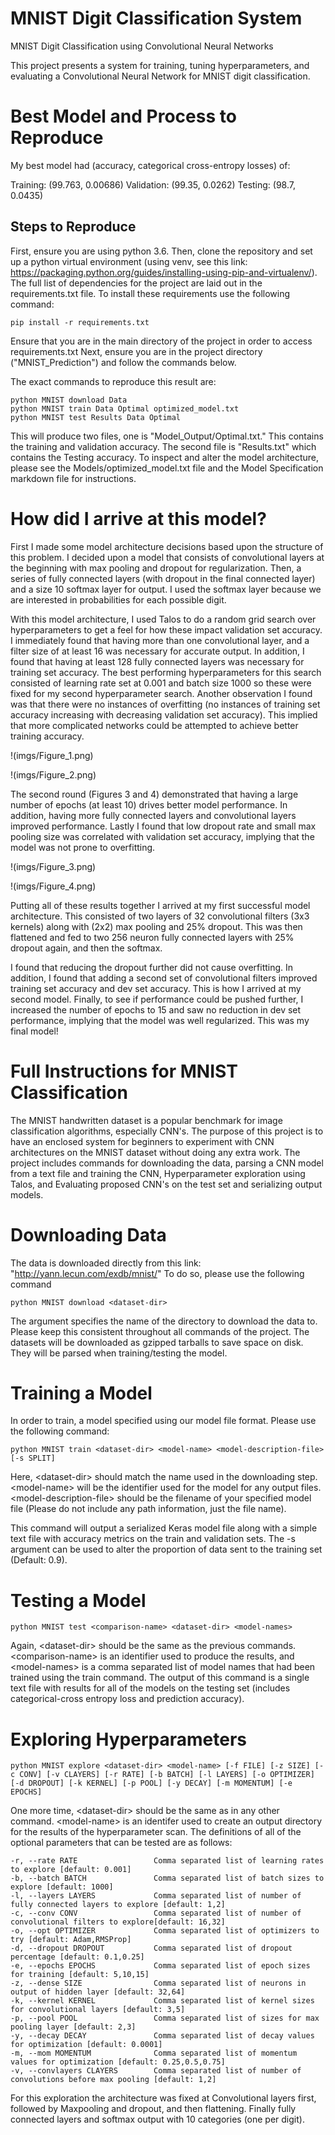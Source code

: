 # MNIST Digit Classification System
MNIST Digit Classification using Convolutional Neural Networks

This project presents a system for training, tuning hyperparameters, and evaluating a Convolutional Neural Network for MNIST digit classification.

# Best Model and Process to Reproduce

My best model had (accuracy, categorical cross-entropy losses) of: 

Training: (99.763, 0.00686)
Validation: (99.35, 0.0262)
Testing: (98.7, 0.0435)

## Steps to Reproduce

First, ensure you are using python 3.6. Then, clone the repository and set up a python virtual environment (using venv, see this link: https://packaging.python.org/guides/installing-using-pip-and-virtualenv/). 
The full list of dependencies for the project are laid out in the requirements.txt file. To install these requirements use the following command:

    pip install -r requirements.txt 

Ensure that you are in the main directory of the project in order to access requirements.txt
Next, ensure you are in the project directory ("MNIST_Prediction") and follow the commands below.

The exact commands to reproduce this result are:

    python MNIST download Data
    python MNIST train Data Optimal optimized_model.txt
    python MNIST test Results Data Optimal

This will produce two files, one is "Model_Output/Optimal.txt." This contains the training and validation accuracy. 
The second file is "Results.txt" which contains the Testing accuracy. To inspect and alter the model architecture, please see the Models/optimized_model.txt file and the Model Specification markdown file for instructions.

# How did I arrive at this model?

First I made some model architecture decisions based upon the structure of this problem. I decided upon a model that consists of convolutional layers at the beginning with max pooling and dropout for regularization. Then, a series of fully connected layers (with dropout in the final connected layer) and a size 10 softmax layer for output. I used the softmax layer because we are interested in probabilities for each possible digit.


With this model architecture, I used Talos to do a random grid search over hyperparameters to get a feel for how these impact validation set accuracy. I immediately found that having more than one convolutional layer, and a filter size of at least 16 was necessary for accurate output. In addition, I found that having at least 128 fully connected layers was necessary for training set accuracy. The best performing hyperparameters for this search consisted of learning rate set at 0.001 and batch size 1000 so these were fixed for my second hyperparameter search. Another observation I found was that there were no instances of overfitting (no instances of training set accuracy increasing with decreasing validation set accuracy). This implied that more complicated networks could be attempted to achieve better training accuracy.

!(imgs/Figure_1.png)

!(imgs/Figure_2.png)

The second round (Figures 3 and 4) demonstrated that having a large number of epochs (at least 10) drives better model performance. In addition, having more fully connected layers and convolutional layers improved performance. Lastly I found that low dropout rate and small max pooling size was correlated with validation set accuracy, implying that the model was not prone to overfitting.

!(imgs/Figure_3.png)

!(imgs/Figure_4.png)

Putting all of these results together I arrived at my first successful model architecture. This consisted of two layers of 32 convolutional filters (3x3 kernels) along with (2x2) max pooling and 25% dropout. This was then flattened and fed to two 256 neuron fully connected layers with 25% dropout again, and then the softmax. 

I found that reducing the dropout further did not cause overfitting. In addition, I found that adding a second set of convolutional filters improved training set accuracy and dev set accuracy. This is how I arrived at my second model. Finally, to see if performance could be pushed further, I increased the number of epochs to 15 and saw no reduction in dev set performance, implying that the model was well regularized. This was my final model!









# Full Instructions for MNIST Classification

The MNIST handwritten dataset is a popular benchmark for image classification algorithms, especially CNN's. The purpose of this project is to have an enclosed system for beginners to experiment with CNN architectures on the MNIST dataset without doing any extra work. The project includes commands for downloading the data, parsing a CNN model from a text file and training the CNN, Hyperparameter exploration using Talos, and Evaluating proposed CNN's on the test set and serializing output models.


# Downloading Data

The data is downloaded directly from this link: "http://yann.lecun.com/exdb/mnist/" To do so, please use the following command

    python MNIST download <dataset-dir>
  
The argument specifies the name of the directory to download the data to. Please keep this consistent throughout all commands of the project. The datasets will be downloaded as gzipped tarballs to save space on disk. They will be parsed when training/testing the model.

# Training a Model

In order to train, a model specified using our model file format. Please use the following command:

    python MNIST train <dataset-dir> <model-name> <model-description-file> [-s SPLIT]

Here, \<dataset-dir> should match the name used in the downloading step. \<model-name> will be the identifier used for the model for any output files. \<model-description-file> should be the filename of your specified model file (Please do not include any path information, just the file name).

This command will output a serialized Keras model file along with a simple text file with accuracy metrics on the train and validation sets. The -s argument can be used to alter the proportion of data sent to the training set (Default: 0.9). 

# Testing a Model

    python MNIST test <comparison-name> <dataset-dir> <model-names>

Again, \<dataset-dir> should be the same as the previous commands. \<comparison-name> is an identifier used to produce the results, and \<model-names> is a comma separated list of model names that had been trained using the train command. The output of this command is a single text file with results for all of the models on the testing set (includes categorical-cross entropy loss and prediction accuracy).

# Exploring Hyperparameters

    python MNIST explore <dataset-dir> <model-name> [-f FILE] [-z SIZE] [-c CONV] [-v CLAYERS] [-r RATE] [-b BATCH] [-l LAYERS] [-o OPTIMIZER] [-d DROPOUT] [-k KERNEL] [-p POOL] [-y DECAY] [-m MOMENTUM] [-e EPOCHS]

One more time, \<dataset-dir> should be the same as in any other command. \<model-name> is an identifer used to create an output directory for the results of the hyperparameter scan. The definitions of all of the optional parameters that can be tested are as follows:

    -r, --rate RATE                 Comma separated list of learning rates to explore [default: 0.001]
    -b, --batch BATCH               Comma separated list of batch sizes to explore [default: 1000]
    -l, --layers LAYERS             Comma separated list of number of fully connected layers to explore [default: 1,2]
    -c, --conv CONV                 Comma separated list of number of convolutional filters to explore[default: 16,32]
    -o, --opt OPTIMIZER             Comma separated list of optimizers to try [default: Adam,RMSProp]
    -d, --dropout DROPOUT           Comma separated list of dropout percentage [default: 0.1,0.25]
    -e, --epochs EPOCHS             Comma separated list of epoch sizes for training [default: 5,10,15]
    -z, --dense SIZE                Comma separated list of neurons in output of hidden layer [default: 32,64]
    -k, --kernel KERNEL             Comma separated list of kernel sizes for convolutional layers [default: 3,5]
    -p, --pool POOL                 Comma separated list of sizes for max pooling layer [default: 2,3]
    -y, --decay DECAY               Comma separated list of decay values for optimization [default: 0.0001]
    -m, --mom MOMENTUM              Comma separated list of momentum values for optimization [default: 0.25,0.5,0.75]
    -v, --convlayers CLAYERS        Comma separated list of number of convolutions before max pooling [default: 1,2]

For this exploration the architecture was fixed at Convolutional layers first, followed by Maxpooling and dropout, and then flattening. Finally fully connected layers and softmax output with 10 categories (one per digit).
